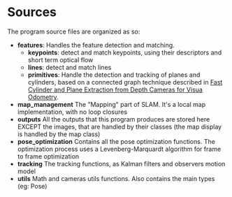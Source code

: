 # Sources

The program source files are organized as so:
- **features**: Handles the feature detection and matching.
    - **keypoints**: detect and match keypoints, using their descriptors and short term optical flow
    - **lines**: detect and match lines
    - **primitives**: Handle the detection and tracking of planes and cylinders, based on a connected graph technique described in [Fast Cylinder and Plane Extraction from Depth Cameras for Visua Odometry](https://arxiv.org/pdf/1803.02380.pdf).
- **map_management** The "Mapping" part of SLAM. It's a local map implementation, with no loop closures
- **outputs** All the outputs that this program produces are stored here EXCEPT the images, that are handled by their classes (the map display is handled by the map class)
- **pose_optimization** Contains all the pose optimization functions. The optimization process uses a Levenberg-Marquardt algorithm for frame to frame optimization
- **tracking** The tracking functions, as Kalman filters and observers motion model
- **utils** Math and cameras utils functions. Also contains the main types (eg: Pose)